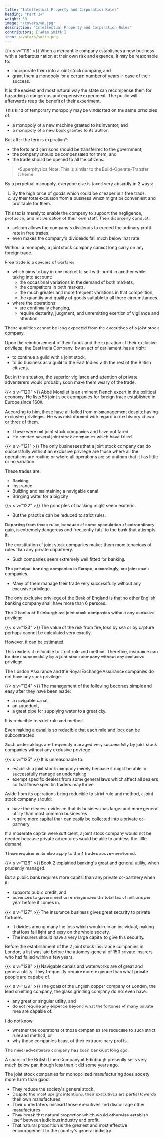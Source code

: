 ```yaml
---
title: "Intellectual Property and Corporation Rules"
heading: "Part 3o"
weight: 50
image: "/covers/wn.jpg"
description: "Intellectual Property and Corporation Rules"
contributors: ['Adam Smith']
icon: /avatars/smith.png
---
```



{{< s v="119" >}} When a mercantile company establishes a new <!-- trade --> business with a barbarous nation at their own risk and expence, it may be reasonable to: 
- incorporate them into a joint stock company, and
- grant them a monopoly for a certain number of years in case of their success.

It is the easiest and most natural way the state can recompense them for hazarding a dangerous and expensive experiment. The public will afterwards reap the benefit of their experiment.

This kind of temporary monopoly may be vindicated on the same principles of:
- a monopoly of a new machine granted to its inventor, and
- a monopoly of a new book granted to its author.

But after the term's expiration*:
- the forts and garrisons should be transferred to the government,
- the company should be compensated for them<!-- ir value should be paid to the company -->, and
- the trade should be opened to all the citizens<!--  state's subjects -->.

> *Superphysics Note: This is similar to the Build-Operate-Transfer scheme


By a perpetual monopoly, everyone else is taxed very absurdly in 2 ways:

1. By the high price of goods which could be cheaper in a free trade.
2. By their total exclusion from a business which might be convenient and profitable for them.

<!-- It is for the most worthless of all purposes, too, that they are taxed in this manner. -->

This tax is merely to enable the company to support the negligence, profusion, and malversation of their own staff. Their disorderly conduct:
- seldom allows the company's dividends to exceed the ordinary profit rate in free trades.
- even makes the company's dividends fall much below that rate.

Without a monopoly, a joint stock company cannot long carry on any foreign trade.

Free trade is a species of warfare: 
- which aims to buy in one market to sell with profit in another while taking into account: 
  - the occasional variations in the demand of both markets,
  - the competitors in both markets,
  - the much greater and more frequent variations in that competition,
  - the quantity and quality of goods suitable to all these circumstances.
- where the operations: 
  - are continually changing,
  - require dexterity, judgment, and unremitting exertion of vigilance and attention.

These qualities cannot be long expected from the executives <!-- directors --> of a joint stock company.

Upon the <!-- redemption --> reimbursement of their funds and the expiration of their exclusive privilege, the East India Company, by an act of parliament, has a right: 
- to continue a guild <!-- corporation --> with a joint stock,
- to do business as a guild <!-- trade in their corporate capacity --> to the East Indies with the rest of the British citizens.

But in this situation, the superior vigilance and attention of private adventurers would probably soon make them weary of the trade.


{{< s v="120" >}} Abbé Morellet is an eminent French expert in the political economy. He lists 55 joint stock companies for foreign trade established in Europe since 1600.

According to him, these have all failed from mismanagement despite having exclusive privileges. He was misinformed with regard to the history of two or three of them.
- These were not joint stock companies and have not failed.
- He omitted several joint stock companies which have failed.


{{< s v="121" >}} The only businesses that <!-- which seems possible for --> a joint stock company can do successfully without an exclusive privilege are those where all the operations are routine or where all operations are so uniform that it has little or no variation.

These trades are:
- Banking
- Insurance
- Building and maintaining a navigable canal
- Bringing water for a big city



{{< s v="122" >}} The principles of banking might seem esoteric.
- But the practice can be reduced to strict rules.

Departing from those rules, because of some speculation of extraordinary gain, is extremely dangerous and frequently fatal to the bank that attempts it.

The constitution of joint stock companies makes them more tenacious of rules than any private copartnery.
- Such companies seem extremely well fitted for banking.

The principal banking companies in Europe, accordingly, are joint stock companies.
- Many of them manage their trade very successfully without any exclusive privilege.

The only exclusive privilege of the Bank of England is that no other English banking company shall have more than 6 persons.

The 2 banks of Edinburgh are joint stock companies without any exclusive privilege.



{{< s v="123" >}} The value of the risk from fire, loss by sea or by capture perhaps cannot be calculated very exactly.

However, it can be estimated.

This renders it reducible to strict rule and method. Therefore, insurance can be done successfully by a joint stock company without any exclusive privilege.

The London Assurance and the Royal Exchange Assurance companies do not have any such privilege.



{{< s v="124" >}} The management of the following becomes simple and easy after they have been made:
- a navigable canal,
- an aqueduct,
- a great pipe for supplying water to a great city.

It is reducible to strict rule and method.

Even making a canal is so reducible that each mile and lock can be subcontracted.<!--  to undertakers. -->

Such undertakings <!-- may be and -->are frequently managed very successfully by joint stock companies without any exclusive privilege.


{{< s v="125" >}} It is unreasonable to: 
- establish a joint stock company merely because it might be able to successfully manage an undertaking
- exempt specific dealers from some general laws which affect all dealers so that those specific traders may thrive.

Aside from its operations being reducible to strict rule and method, <!-- two other circumstances are needed to make the establishment of --> a joint stock company should:
- have the clearest evidence that its business has larger <!-- undertaking is of greater --> and more general utility than most common businesses
- require more capital than can easily be collected into a private co-partnery

If a moderate capital were sufficient, a joint stock company would not be needed because private adventures would be able to address <!-- supply --> the little demand. <!--  the company produced for. -->

These requirements also apply to the 4 trades above-mentioned.

{{< s v="126" >}} Book 2 explained banking's great and general utility, when prudently managed.

But a public bank requires more capital than any private co-partnery when it:
- supports public credit, and
- advances to government on emergencies the total tax of millions per year before it comes in.


{{< s v="127" >}} The insurance business gives great security to private fortunes.
- It divides among many the loss which would ruin an individual, making that loss fall light and easy on the whole society.
- The insurers should have a very large capital to give this security.

Before the establishment of the 2 joint stock insurance companies in London, a list was laid before the attorney-general of 150 private insurers who had failed within a few years.


{{< s v="128" >}} Navigable canals and waterworks <!-- which supply a great city with water --> are of great and general utility. They frequently require more expence than what private people are capable of.



{{< s v="129" >}} <!-- 129 Except for the four trades mentioned, I cannot remember any other trade which would justify the establishment of a joint stock company. --> The goals of the English copper company of London, the lead smelting company, the glass grinding company do not even have:
- any great or singular utility, and
- do not require any expence beyond what the fortunes of many private men are capable of.

I do not know: 
- whether the operations of those companies are reducible to such strict rule and method, or
- why those companies boast of their extraordinary profits.

The mine-adventurers company has been bankrupt long ago.

A share in the British Linen Company of Edinburgh presently sells very much below par, though less than it did some years ago.

The joint stock companies for <!-- established for the public-spirited purpose of promoting some --> monopolized manufacturing does society more harm than good. <!--  over and above mismanaging their own affairs. -->
- They reduce the society's general stock.
- Despite the most upright intentions, their executives <!-- directors --> are <!-- unavoidably --> partial towards <!-- specific --> their own manufactures.
- Their undertakers mislead those executives <!-- directors  and impose on them,--> and discourage other manufactures.
- They break that natural proportion which would otherwise establish itself between judicious industry and profit.
- That natural proportion is the greatest and most effective encouragement to the country's general industry.